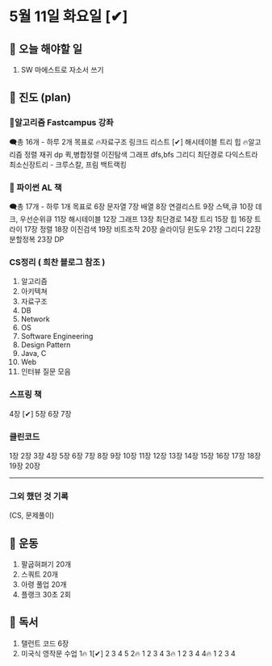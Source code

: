 # 5월 11일 화요일 [✔]

## 📌 오늘 해야할 일

1. SW 마에스트로 자소서 쓰기

## 📌 진도 (plan)

### 📌알고리즘 Fastcampus 강좌

🗨총 16개 - 하루 2개 목표로
🔥자료구조
링크드 리스트 [✔]
해시테이블
트리
힙
🔥알고리즘
정렬
재귀
dp
퀵,병합정렬
이진탐색
그래프
dfs,bfs
그리디
최단경로
다익스트라
최소신장트리 - 크루스칼, 프림
백트랙킹

### 📌 파이썬 AL 책

🗨총 17개 - 하루 1개 목표로
6장 문자열
7장 배열
8장 연결리스트
9장 스택,큐
10장 데크, 우선순위큐
11장 해시테이블
12장 그래프
13장 최단경로
14장 트리
15장 힙
16장 트라이
17장 정렬
18장 이진검색
19장 비트조작
20장 슬라이딩 윈도우
21장 그리디
22장 분할정복
23장 DP

### CS정리 ( 희찬 블로그 참조 )

1. 알고리즘
2. 아키텍쳐
3. 자료구조
4. DB
5. Network
6. OS
7. Software Engineering
8. Design Pattern
9. Java, C
10. Web
11. 인터뷰 질문 모음


### 스프링 책

4장 [✔]
5장
6장
7장

### 클린코드

1장 2장 3장 4장 5장
6장 7장 8장 9장 10장
11장 12장 13장 14장 15장
16장 17장 18장 19장 20장

_____

### 그외 했던 것 기록
(CS, 문제풀이)

## 📌 운동

1. 팔굽혀펴기 20개 
2. 스쿼트 20개 
3. 아령 풀업 20개
4. 플랭크 30초 2회 

## 📌 독서

1. 탤런트 코드 6장
2. 미국식 영작문 수업
1🔥 1[✔] 2 3 4 5
2🔥 1 2 3 4
3🔥 1 2 3 4
4🔥 1 2 3 4